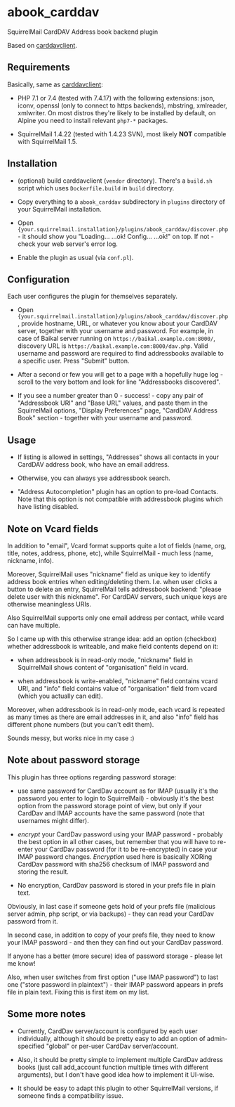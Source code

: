 # abook_carddav
SquirrelMail CardDAV Address book backend plugin

Based on [carddavclient][].

[carddavclient]: https://github.com/mstilkerich/carddavclient/

## Requirements

Basically, same as [carddavclient][]:

* PHP 7.1 or 7.4 (tested with 7.4.17) with the following extensions:
json,
iconv,
openssl (only to connect to https backends),
mbstring,
xmlreader,
xmlwriter.
  On most distros they're likely to be installed by default, on Alpine you need to install relevant `php7-*` packages.

* SquirrelMail 1.4.22 (tested with 1.4.23 SVN),
  most likely **NOT** compatible with SquirrelMail 1.5.

## Installation

* (optional) build carddavclient (`vendor` directory).
  There's a `build.sh` script which uses `Dockerfile.build` in `build` directory.

* Copy everything to a `abook_carddav` subdirectory in `plugins` directory of your SquirrelMail installation.

* Open `{your.squirrelmail.installation}/plugins/abook_carddav/discover.php` -
  it should show you "Loading...  ...ok!  Config...  ...ok!" on top.
  If not - check your web server's error log.

* Enable the plugin as usual (via `conf.pl`).

## Configuration

Each user configures the plugin for themselves separately.

* Open `{your.squirrelmail.installation}/plugins/abook_carddav/discover.php`,
  provide hostname, URL, or whatever you know about your CardDAV server,
  together with your username and password.
  For example, in case of Baikal server running on `https://baikal.example.com:8000/`,
  discovery URL is `https://baikal.example.com:8000/dav.php`.
  Valid username and password are required to find addressbooks available to a specific user.
  Press "Submit" button.

* After a second or few you will get to a page with a hopefully huge log -
  scroll to the very bottom and look for line "Addressbooks discovered".

* If you see a number greater than 0 - success! -
  copy any pair of "Addressbook URI" and "Base URL" values,
  and paste them in the SquirrelMail options, "Display Preferences" page,
  "CardDAV Address Book" section - together with your username and password.

## Usage

* If listing is allowed in settings, "Addresses" shows all contacts in your CardDAV address book, who have an email address.

* Otherwise, you can always yse addressbook search.

* "Address Autocompletion" plugin has an option to pre-load Contacts.
  Note that this option is not compatible with addressbook plugins which have listing disabled.


Note on Vcard fields
--------------------

In addition to "email", Vcard format supports quite a lot of fields
(name, org, title, notes, address, phone, etc),
while SquirrelMail - much less (name, nickname, info).

Moreover, SquirrelMail uses "nickname" field as unique key to identify
address book entries when editing/deleting them. I.e. when user clicks a button
to delete an entry, SquirrelMail tells addressbook backend: "please
delete user with this nickname". For CardDAV servers, such unique keys are
otherwise meaningless URIs.

Also SquirrelMail supports only one email address per contact, while vcard
can have multiple.

So I came up with this otherwise strange idea: add an option (checkbox)
whether addressbook is writeable, and make field contents depend on it:

* when addressbook is in read-only mode, "nickname" field in SquirrelMail
shows content of "organisation" field in vcard.

* when addressbook is write-enabled, "nickname" field contains vcard URI,
and "info" field contains value of "organisation" field from vcard (which
you actually can edit).

Moreover, when addressbook is in read-only mode, each vcard is repeated as
many times as there are email addresses in it, and also "info" field has
different phone numbers (but you can't edit them).

Sounds messy, but works nice in my case :)


Note about password storage
---------------------------

This plugin has three options regarding password storage:

* use same password for CardDav account as for IMAP (usually it's the
password you enter to login to SquirrelMail) - obviously it's the best
option from the password storage point of view, but only if your CardDav
and IMAP accounts have the same password (note that usernames might
differ).

* _encrypt_ your CardDav password using your IMAP password - probably the
best option in all other cases, but remember that you will have to
re-enter your CardDav password (for it to be re-encrypted) in case your
IMAP password changes. _Encryption_ used here is basically XORing CardDav
password with sha256 checksum of IMAP password and storing the result.

* No encryption, CardDav password is stored in your prefs file in plain text.


Obviously, in last case if someone gets hold of your prefs file (malicious
server admin, php script, or via backups) - they can read your CardDav
password from it.

In second case, in addition to copy of your prefs file, they need to know
your IMAP password - and then they can find out your CardDav password.

If anyone has a better (more secure) idea of password storage - please let
me know!


Also, when user switches from first option ("use IMAP password") to last
one ("store password in plaintext") - their IMAP password appears in prefs
file in plain text. Fixing this is first item on my list.


Some more notes
---------------

* Currently, CardDav server/account is configured by each user
individually, although it should be pretty easy to add an option of
admin-specified "global" or per-user CardDav server/account.

* Also, it should be pretty simple to implement multiple CardDav address
books (just call add_account function multiple times with different
arguments), but I don't have good idea how to implement it UI-wise.

* It should be easy to adapt this plugin to other SquirrelMail versions, if
someone finds a compatibility issue.
